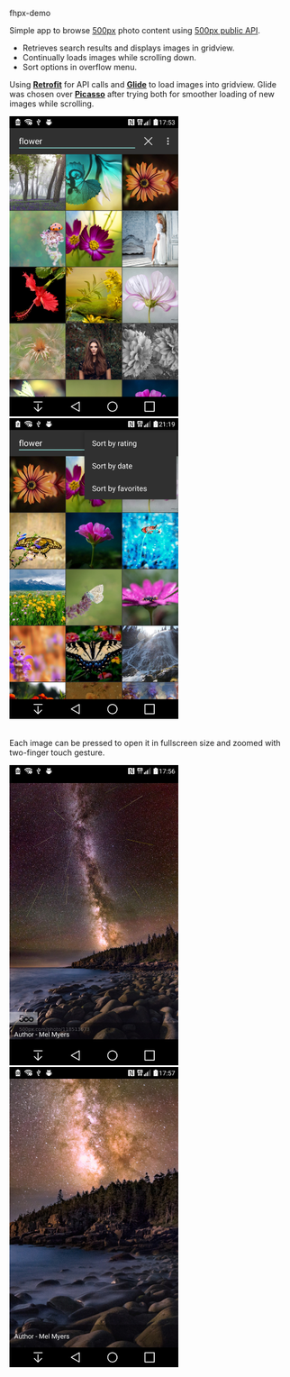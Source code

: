 fhpx-demo

Simple app to browse [500px](https://500px.com/) photo content using [500px public API](https://github.com/500px/api-documentation).

* Retrieves search results and displays images in gridview. 
* Continually loads images while scrolling down.
* Sort options in overflow menu.

Using **[Retrofit](http://square.github.io/retrofit/)** for API calls and **[Glide](https://github.com/bumptech/glide)** to load images into gridview. Glide was chosen over **[Picasso](http://square.github.io/picasso/)** after trying both for smoother loading of new images while scrolling.


<img src="screenshots/fhpx_browsing.jpg" width="300"/> <img src="screenshots/fhpx_sort.jpg" width="300"/>

<br />
Each image can be pressed to open it in fullscreen size and zoomed with two-finger touch gesture.

<img src="screenshots/fhpx_full.jpg" width="300"/> <img src="screenshots/fhpx_zoom.jpg" width="300"/>
